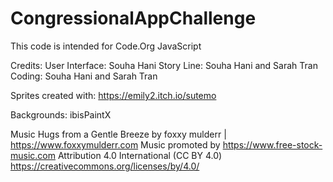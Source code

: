 # CongressionalAppChallenge

This code is intended for Code.Org JavaScript

Credits:
User Interface: Souha Hani
Story Line: Souha Hani and Sarah Tran
Coding: Souha Hani and Sarah Tran

Sprites created with:
https://emily2.itch.io/sutemo

Backgrounds: ibisPaintX

Music
Hugs from a Gentle Breeze by foxxy mulderr | https://www.foxxymulderr.com
Music promoted by https://www.free-stock-music.com
Attribution 4.0 International (CC BY 4.0)
https://creativecommons.org/licenses/by/4.0/
